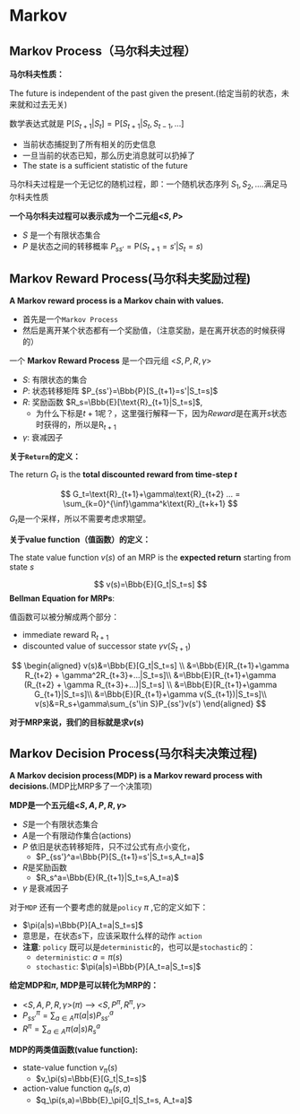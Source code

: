 # Markov

## Markov Process（马尔科夫过程）

**马尔科夫性质：**

The future is independent of the past given the present.(给定当前的状态，未来就和过去无关)

数学表达式就是 $\text{P}[S_{t+1}|S_t]=\text{P}[S_{t+1}|S_t,S_{t-1},...]$

* 当前状态捕捉到了所有相关的历史信息
* 一旦当前的状态已知，那么历史消息就可以扔掉了
* The state is a sufficient statistic of the future

马尔科夫过程是一个无记忆的随机过程，即：一个随机状态序列 $S_1,S_2,....$满足马尔科夫性质

**一个马尔科夫过程可以表示成为一个二元组<$S,P$>**

* $S$ 是一个有限状态集合
* $P$ 是状态之间的转移概率 $P_{ss'}=\text{P}(S_{t+1}=s'|S_t=s)$



## Markov Reward Process(马尔科夫奖励过程)

**A Markov reward process is a Markov chain with values.**

* 首先是一个`Markov Process` 
* 然后是离开某个状态都有一个奖励值，（注意奖励，是在离开状态的时候获得的）



一个 **Markov Reward Process** 是一个四元组 <$S,P,R,\gamma$>

* $S$: 有限状态的集合
* $P$: 状态转移矩阵 $P_{ss'}=\Bbb{P}[S_{t+1}=s'|S_t=s]$
* $R$:  奖励函数 $R_s=\Bbb{E}[\text{R}_{t+1}|S_t=s]$, 
  * 为什么下标是$t+1$呢？，这里强行解释一下，因为$Reward$是在离开$s$状态时获得的，所以是$\text{R}_{t+1}$
* $\gamma$:  衰减因子



**关于`Return`的定义：**

The return $G_t$ is the **total discounted reward from time-step $t$**


$$
G_t=\text{R}_{t+1}+\gamma\text{R}_{t+2} ... = \sum_{k=0}^{\inf}\gamma^k\text{R}_{t+k+1}
$$
$G_t$是一个采样，所以不需要考虑求期望。



**关于value function（值函数）的定义：**

The state value function $v(s)$ of an MRP is the **expected return** starting from state $s$


$$
v(s)=\Bbb{E}[G_t|S_t=s]
$$
**Bellman Equation for MRPs**:

值函数可以被分解成两个部分：

* immediate reward $\text{R}_{t+1}$
* discounted value of successor state $\gamma v(S_{t+1})$

$$
\begin{aligned}
v(s)&=\Bbb{E}[G_t|S_t=s] \\
&=\Bbb{E}[R_{t+1}+\gamma R_{t+2} + \gamma^2R_{t+3}+...|S_t=s]\\
&=\Bbb{E}[R_{t+1}+\gamma (R_{t+2} + \gamma R_{t+3}+...)|S_t=s] \\
&=\Bbb{E}[R_{t+1}+\gamma G_{t+1}|S_t=s]\\
&=\Bbb{E}[R_{t+1}+\gamma v(S_{t+1})|S_t=s]\\
v(s)&=R_s+\gamma\sum_{s'\in S}P_{ss'}v(s')
\end{aligned}
$$

**对于MRP来说，我们的目标就是求$v(s)$**



## Markov Decision Process(马尔科夫决策过程)

**A Markov decision process(MDP) is a Markov reward process with decisions.**(MDP比MRP多了一个决策项)



**MDP是一个五元组<$S,A,P,R,\gamma$>**

* $S$是一个有限状态集合
* $A$是一个有限动作集合(actions)
* $P$ 依旧是状态转移矩阵，只不过公式有点小变化，
  * $P_{ss'}^a=\Bbb{P}[S_{t+1}=s'|S_t=s,A_t=a]$
* $R$是奖励函数
  * $R_s^a=\Bbb{E}(R_{t+1}|S_t=s,A_t=a)$
* $\gamma$ 是衰减因子



对于`MDP` 还有一个要考虑的就是`policy` $\pi$ ,它的定义如下：

* $\pi(a|s)=\Bbb{P}[A_t=a|S_t=s]$
* 意思是，在状态$s$下，应该采取什么样的动作 `action`
* **注意**: `policy` 既可以是`deterministic`的，也可以是`stochastic`的：
  * `deterministic`: $a=\pi(s)$
  * `stochastic`: $\pi(a|s)=\Bbb{P}[A_t=a|S_t=s]$



**给定MDP和$\pi$, MDP是可以转化为MRP的：**

* <$S,A,P,R,\gamma$>($\pi$) --> <$S,P^\pi,R^\pi,\gamma$>
* $P_{ss'}^\pi=\sum_{a\in A}\pi(a|s)P_{ss'}^a$
* $R^\pi=\sum_{a\in A}\pi(a|s)R_s^a$



**MDP的两类值函数(value function):**

* state-value function $v_\pi(s)$
  * $v_\pi(s)=\Bbb{E}[G_t|S_t=s]$
* action-value function $q_\pi(s,a)$
  * $q_\pi(s,a)=\Bbb{E}_\pi[G_t|S_t=s, A_t=a]$

